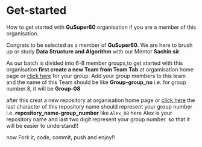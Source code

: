 # Get-started
How to get started with **GuSuper60** organisation if you are a member of this organisation.

Congrats to be selected as a member of **GuSuper60**. We are here to brush up or study **Data Structure and Algorithm** with our Mentor **Sachin sir**.

As our batch is divided into  6-8 member groups,to get started with this organisation **first create a new Team from Team Tab** at orgamisation home page or [click here](https://github.com/orgs/GUSuper60/teams) for your group. Add your group members to this team and the name of this Team should be like **Group-group_no** i.e. for group number 8, it will be **Group-08**

after this creat a new repository at organisation home page or [click here](https://github.com/organizations/GUSuper60/repositories/new) the last character of this repository name should represent your group number i.e. **repository_name-group_number** like `Alex_08` here Alex is your repository name and last two digit represent your group number.
so that it will be easier to understand!!

now Fork it, code, commit, push and enjoy!!
